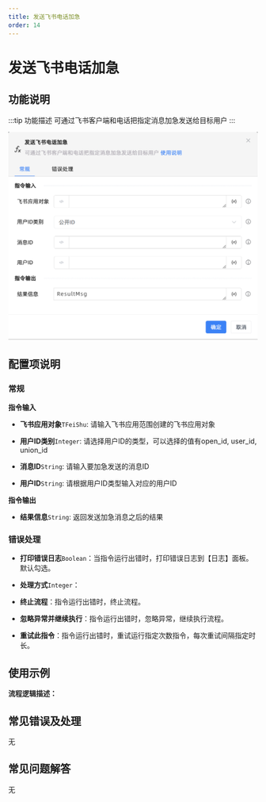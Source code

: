 ```yaml
---
title: 发送飞书电话加急
order: 14
---
```


# 发送飞书电话加急

## 功能说明

:::tip 功能描述
可通过飞书客户端和电话把指定消息加急发送给目标用户
:::

![发送飞书电话加急](../../../assets/发送飞书电话加急_command.png)

## 配置项说明

### 常规

**指令输入**

- **飞书应用对象**`TFeiShu`: 请输入飞书应用范围创建的飞书应用对象

- **用户ID类别**`Integer`: 请选择用户ID的类型，可以选择的值有open_id, user_id, union_id

- **消息ID**`String`: 请输入要加急发送的消息ID

- **用户ID**`String`: 请根据用户ID类型输入对应的用户ID


**指令输出**

- **结果信息**`String`: 返回发送加急消息之后的结果

### 错误处理

- **打印错误日志**`Boolean`：当指令运行出错时，打印错误日志到【日志】面板。默认勾选。

- **处理方式**`Integer`：

 - **终止流程**：指令运行出错时，终止流程。

 - **忽略异常并继续执行**：指令运行出错时，忽略异常，继续执行流程。

 - **重试此指令**：指令运行出错时，重试运行指定次数指令，每次重试间隔指定时长。

## 使用示例

**流程逻辑描述：** 

## 常见错误及处理

无

## 常见问题解答

无

